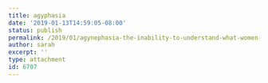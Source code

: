 ```yaml
---
title: agyphasia
date: '2019-01-13T14:59:05-08:00'
status: publish
permalink: /2019/01/agynephasia-the-inability-to-understand-what-women-say/agyphasia
author: sarah
excerpt: ''
type: attachment
id: 6707
---
```

<!DOCTYPE html PUBLIC "-//W3C//DTD HTML 4.0 Transitional//EN" "http://www.w3.org/TR/REC-html40/loose.dtd">
<?xml encoding="UTF-8">
